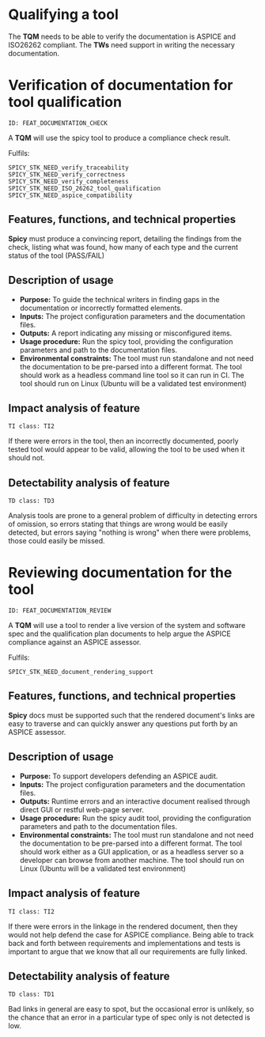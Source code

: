 # Qualifying a tool

<!-- toc -->

The **TQM** needs to be able to verify the documentation is ASPICE and ISO26262 compliant.
The **TWs** need support in writing the necessary documentation.

# Verification of documentation for tool qualification

    ID: FEAT_DOCUMENTATION_CHECK

A **TQM** will use the spicy tool to produce a compliance check result.

Fulfils:

    SPICY_STK_NEED_verify_traceability
    SPICY_STK_NEED_verify_correctness
    SPICY_STK_NEED_verify_completeness
    SPICY_STK_NEED_ISO_26262_tool_qualification
    SPICY_STK_NEED_aspice_compatibility

## Features, functions, and technical properties

**Spicy** must produce a convincing report, detailing the findings from the
check, listing what was found, how many of each type and the current status of
the tool (PASS/FAIL)

## Description of usage

- **Purpose:** To guide the technical writers in finding gaps in the documentation or incorrectly formatted elements.
- **Inputs:** The project configuration parameters and the documentation files.
- **Outputs:** A report indicating any missing or misconfigured items.
- **Usage procedure:** Run the spicy tool, providing the configuration parameters and path to the documentation files.
- **Environmental constraints:**
  The tool must run standalone and not need the documentation to be pre-parsed into a different format.
  The tool should work as a headless command line tool so it can run in CI.
  The tool should run on Linux (Ubuntu will be a validated test environment)

## Impact analysis of feature

    TI class: TI2

If there were errors in the tool, then an incorrectly documented, poorly tested
tool would appear to be valid, allowing the tool to be used when it should not.

## Detectability analysis of feature

    TD class: TD3

Analysis tools are prone to a general problem of difficulty in detecting errors
of omission, so errors stating that things are wrong would be easily detected,
but errors saying "nothing is wrong" when there were problems, those could
easily be missed.


# Reviewing documentation for the tool

    ID: FEAT_DOCUMENTATION_REVIEW

A **TQM** will use a tool to render a live version of the system and software
spec and the qualification plan documents to help argue the ASPICE compliance
against an ASPICE assessor.

Fulfils:

    SPICY_STK_NEED_document_rendering_support

## Features, functions, and technical properties

**Spicy** docs must be supported such that the rendered document's links are
easy to traverse and can quickly answer any questions put forth by an ASPICE
assessor.

## Description of usage

- **Purpose:** To support developers defending an ASPICE audit.
- **Inputs:** The project configuration parameters and the documentation files.
- **Outputs:** Runtime errors and an interactive document realised through direct GUI or restful web-page server.
- **Usage procedure:** Run the spicy audit tool, providing the configuration parameters and path to the documentation files.
- **Environmental constraints:**
  The tool must run standalone and not need the documentation to be pre-parsed into a different format.
  The tool should work either as a GUI application, or as a headless server so a developer can browse from another machine.
  The tool should run on Linux (Ubuntu will be a validated test environment)

## Impact analysis of feature

    TI class: TI2

If there were errors in the linkage in the rendered document, then they would
not help defend the case for ASPICE compliance.
Being able to track back and forth between requirements and implementations and
tests is important to argue that we know that all our requirements are fully
linked.

## Detectability analysis of feature

    TD class: TD1

Bad links in general are easy to spot, but the occasional error is unlikely, so
the chance that an error in a particular type of spec only is not detected is low.
